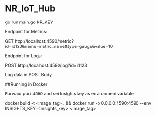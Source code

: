 # NR_IoT_Hub

go run main.go NR_KEY

Endpoint for Metrics:

GET http://localhost:4590/metric?id=id123&name=metric_name&type=gauge&value=10

Endpoint for Logs:

POST http://localhost:4590/log?id=id123


Log data in POST Body

##Running in Docker

Forward port 4590 and set Insights key as environment variable

docker build -t <image_tag> . && docker run -p 0.0.0.0:4590:4590 --env INSIGHTS_KEY=<insights_key> <image_tag> 